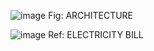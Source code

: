 
![image](https://user-images.githubusercontent.com/101467894/161445865-8510c865-37b3-404f-a71d-1f748982f632.png)
                        Fig: ARCHITECTURE




![image](https://user-images.githubusercontent.com/101467894/161446384-b8d98edd-70a3-4da4-937e-c5d4f965855a.png)
                 Ref: ELECTRICITY BILL
